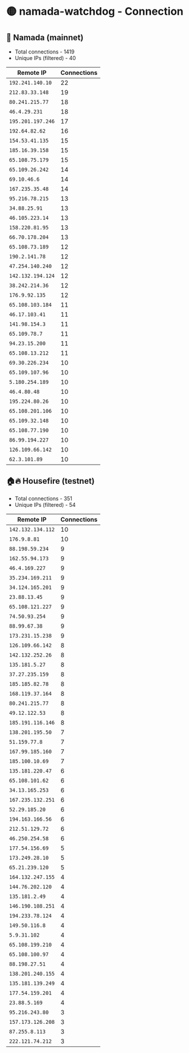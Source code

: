 # 🟡 namada-watchdog - Connection

## 🚀 Namada (mainnet)
- Total connections - 1419
- Unique IPs (filtered) - 40

| Remote IP | Connections |
|-----------|-------------|
| `192.241.140.10` | 22 |
| `212.83.33.148` | 19 |
| `80.241.215.77` | 18 |
| `46.4.29.231` | 18 |
| `195.201.197.246` | 17 |
| `192.64.82.62` | 16 |
| `154.53.41.135` | 15 |
| `185.16.39.158` | 15 |
| `65.108.75.179` | 15 |
| `65.109.26.242` | 14 |
| `69.10.46.6` | 14 |
| `167.235.35.48` | 14 |
| `95.216.78.215` | 13 |
| `34.88.25.91` | 13 |
| `46.105.223.14` | 13 |
| `158.220.81.95` | 13 |
| `66.70.178.204` | 13 |
| `65.108.73.189` | 12 |
| `190.2.141.78` | 12 |
| `47.254.140.240` | 12 |
| `142.132.194.124` | 12 |
| `38.242.214.36` | 12 |
| `176.9.92.135` | 12 |
| `65.108.103.184` | 11 |
| `46.17.103.41` | 11 |
| `141.98.154.3` | 11 |
| `65.109.78.7` | 11 |
| `94.23.15.200` | 11 |
| `65.108.13.212` | 11 |
| `69.30.226.234` | 10 |
| `65.109.107.96` | 10 |
| `5.180.254.189` | 10 |
| `46.4.80.48` | 10 |
| `195.224.80.26` | 10 |
| `65.108.201.106` | 10 |
| `65.109.32.148` | 10 |
| `65.108.77.190` | 10 |
| `86.99.194.227` | 10 |
| `126.109.66.142` | 10 |
| `62.3.101.89` | 10 |

## 🏠🔥 Housefire (testnet)

- Total connections - 351
- Unique IPs (filtered) - 54

| Remote IP | Connections |
|-----------|-------------|
| `142.132.134.112` | 10 |
| `176.9.8.81` | 10 |
| `88.198.59.234` | 9 |
| `162.55.94.173` | 9 |
| `46.4.169.227` | 9 |
| `35.234.169.211` | 9 |
| `34.124.165.201` | 9 |
| `23.88.13.45` | 9 |
| `65.108.121.227` | 9 |
| `74.50.93.254` | 9 |
| `88.99.67.38` | 9 |
| `173.231.15.238` | 9 |
| `126.109.66.142` | 8 |
| `142.132.252.26` | 8 |
| `135.181.5.27` | 8 |
| `37.27.235.159` | 8 |
| `185.185.82.78` | 8 |
| `168.119.37.164` | 8 |
| `80.241.215.77` | 8 |
| `49.12.122.53` | 8 |
| `185.191.116.146` | 8 |
| `138.201.195.50` | 7 |
| `51.159.77.8` | 7 |
| `167.99.185.160` | 7 |
| `185.100.10.69` | 7 |
| `135.181.220.47` | 6 |
| `65.108.101.62` | 6 |
| `34.13.165.253` | 6 |
| `167.235.132.251` | 6 |
| `52.29.185.20` | 6 |
| `194.163.166.56` | 6 |
| `212.51.129.72` | 6 |
| `46.250.254.58` | 6 |
| `177.54.156.69` | 5 |
| `173.249.28.10` | 5 |
| `65.21.239.120` | 5 |
| `164.132.247.155` | 4 |
| `144.76.202.120` | 4 |
| `135.181.2.49` | 4 |
| `146.190.108.251` | 4 |
| `194.233.78.124` | 4 |
| `149.50.116.8` | 4 |
| `5.9.31.102` | 4 |
| `65.108.199.210` | 4 |
| `65.108.100.97` | 4 |
| `88.198.27.51` | 4 |
| `138.201.240.155` | 4 |
| `135.181.139.249` | 4 |
| `177.54.159.201` | 4 |
| `23.88.5.169` | 4 |
| `95.216.243.80` | 3 |
| `157.173.126.208` | 3 |
| `87.255.8.113` | 3 |
| `222.121.74.212` | 3 |

